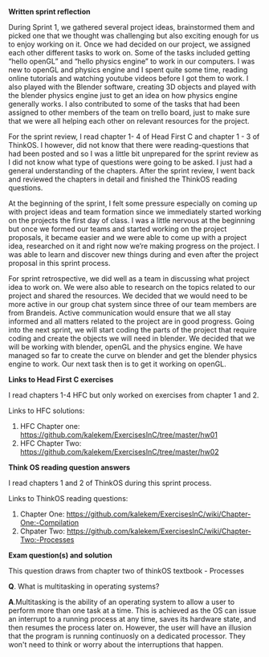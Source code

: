 **Written sprint reflection**

During Sprint 1, we gathered several project ideas, brainstormed  them and picked one that we thought was challenging but also exciting enough for us to enjoy working on it. Once we had decided on our project, we assigned each other different tasks to work on. Some of the tasks included getting “hello openGL” and “hello physics engine” to work in our computers. I was new to openGL and physics engine and I spent quite some time, reading online tutorials and watching youtube videos before I got them to work. I also played with the Blender software, creating 3D objects and played with the blender physics engine just to get an idea on how physics engine generally works. I also contributed to some of the tasks that had been assigned to other members of the team on trello board, just to make sure that we were all helping each other on relevant resources for the project. 

For the sprint review, I read  chapter 1- 4 of Head First C and chapter 1 - 3 of ThinkOS. I however, did not know that there were reading-questions that had been posted and so I was a little bit unprepared for the sprint review as I did not know what type of questions were going to be asked. I just had a general understanding of the chapters. After the sprint review, I went back and reviewed the chapters in detail and finished the ThinkOS reading questions.  

At the beginning of the sprint, I felt some pressure especially on coming up with project ideas and team formation since we immediately started working on the projects the first day of class. I was a little nervous at the beginning but once we formed our teams and started working on the project proposals, it became easier and we were able to come up with a project idea, researched on it and right now we’re making progress on the project. I was able to learn and discover new things during and even after the project proposal in this sprint process. 

For sprint retrospective, we did well as a team in discussing what project idea to work on. We were also able to research on the topics related to our project and shared the resources. We decided that we would need to be more active in our group chat system since three of our team members are from Brandeis. Active communication would ensure that we all stay informed and all matters related to the project are in good progress. Going into the next sprint, we will start coding the parts of the project that require coding and create the objects we will need in blender. We decided that we will be working with blender, openGL and the physics engine. We have managed so far to create the curve on blender and get the blender physics engine to work. Our next task then is to get it working on openGL. 


**Links to Head First C exercises**

I read chapters   1-4 HFC but only worked on exercises from chapter 1 and 2. 

Links to HFC solutions: 
  1) HFC Chapter one: https://github.com/kalekem/ExercisesInC/tree/master/hw01
  2) HFC Chapter Two: https://github.com/kalekem/ExercisesInC/tree/master/hw02
  
  
**Think OS reading question answers**

I read chapters 1 and 2 of ThinkOS during this sprint process.

Links to ThinkOS reading questions:
  1) Chapter One: https://github.com/kalekem/ExercisesInC/wiki/Chapter-One:-Compilation
  2) Chpater Two: https://github.com/kalekem/ExercisesInC/wiki/Chapter-Two:-Processes
  
  
**Exam question(s) and solution**

This question draws from chapter two of thinkOS textbook - Processes

**Q**. What is multitasking in operating systems? 


**A**.Multitasking is the ability of an operating system to allow a user to perform more than one task at a time. 
This is achieved as the OS can issue an interrupt to a running process at any time, saves its hardware state, and then
resumes the process later on. However, the user will have an illusion that the program is running continuosly on a dedicated 
processor. They won't need to think or worry about the interruptions that happen. 




